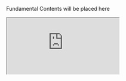 Fundamental Contents will be placed here
<iframe src="https://drive.google.com/file/d/1Iagj4SqwCF--bKevFdFI3WQ4qtVTMhiL/view?ts=63170b3a" allowfullscreen></iframe>